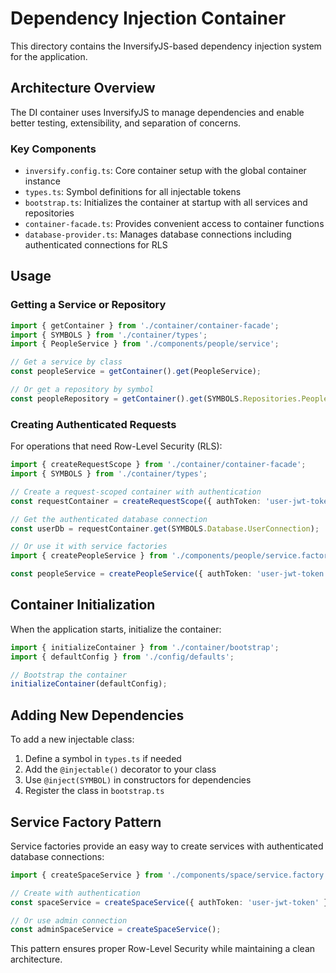 # Dependency Injection Container

This directory contains the InversifyJS-based dependency injection system for the application.

## Architecture Overview

The DI container uses InversifyJS to manage dependencies and enable better testing, extensibility, and separation of concerns.

### Key Components

- `inversify.config.ts`: Core container setup with the global container instance
- `types.ts`: Symbol definitions for all injectable tokens
- `bootstrap.ts`: Initializes the container at startup with all services and repositories
- `container-facade.ts`: Provides convenient access to container functions
- `database-provider.ts`: Manages database connections including authenticated connections for RLS

## Usage

### Getting a Service or Repository

```typescript
import { getContainer } from './container/container-facade';
import { SYMBOLS } from './container/types';
import { PeopleService } from './components/people/service';

// Get a service by class
const peopleService = getContainer().get(PeopleService);

// Or get a repository by symbol
const peopleRepository = getContainer().get(SYMBOLS.Repositories.PeopleRepository);
```

### Creating Authenticated Requests

For operations that need Row-Level Security (RLS):

```typescript
import { createRequestScope } from './container/container-facade';
import { SYMBOLS } from './container/types';

// Create a request-scoped container with authentication
const requestContainer = createRequestScope({ authToken: 'user-jwt-token' });

// Get the authenticated database connection
const userDb = requestContainer.get(SYMBOLS.Database.UserConnection);

// Or use it with service factories
import { createPeopleService } from './components/people/service.factory';

const peopleService = createPeopleService({ authToken: 'user-jwt-token' });
```

## Container Initialization

When the application starts, initialize the container:

```typescript
import { initializeContainer } from './container/bootstrap';
import { defaultConfig } from './config/defaults';

// Bootstrap the container
initializeContainer(defaultConfig);
```

## Adding New Dependencies

To add a new injectable class:

1. Define a symbol in `types.ts` if needed
2. Add the `@injectable()` decorator to your class
3. Use `@inject(SYMBOL)` in constructors for dependencies
4. Register the class in `bootstrap.ts`

## Service Factory Pattern

Service factories provide an easy way to create services with authenticated database connections:

```typescript
import { createSpaceService } from './components/space/service.factory';

// Create with authentication
const spaceService = createSpaceService({ authToken: 'user-jwt-token' });

// Or use admin connection
const adminSpaceService = createSpaceService();
```

This pattern ensures proper Row-Level Security while maintaining a clean architecture.
